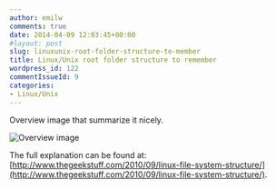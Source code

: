 ```yaml
---
author: emilw
comments: true
date: 2014-04-09 12:03:45+00:00
#layout: post
slug: linuxunix-root-folder-structure-to-member
title: Linux/Unix root folder structure to remember
wordpress_id: 122
commentIssueId: 9
categories:
- Linux/Unix
---
```


Overview image that summarize it nicely.

![Overview image](http://static.thegeekstuff.com/wp-content/uploads/2010/11/filesystem-structure.png)

The full explanation can be found at: [http://www.thegeekstuff.com/2010/09/linux-file-system-structure/](http://www.thegeekstuff.com/2010/09/linux-file-system-structure/).
